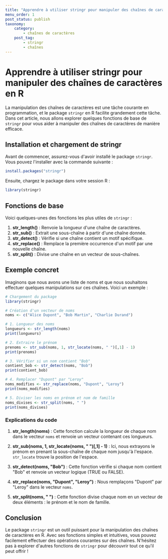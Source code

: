 ```yaml
---
title: "Apprendre à utiliser stringr pour manipuler des chaînes de caractères"
menu_order: 1
post_status: publish
taxonomy:
    category:
        - chaînes de caractères
    post_tag:
        - stringr
        - chaînes
---
```


# Apprendre à utiliser stringr pour manipuler des chaînes de caractères en R

La manipulation des chaînes de caractères est une tâche courante en programmation, et le package `stringr` en R facilite grandement cette tâche. Dans cet article, nous allons explorer quelques fonctions de base de `stringr` pour vous aider à manipuler des chaînes de caractères de manière efficace.

## Installation et chargement de stringr

Avant de commencer, assurez-vous d'avoir installé le package `stringr`. Vous pouvez l'installer avec la commande suivante :

```R
install.packages("stringr")
```

Ensuite, chargez le package dans votre session R :

```R
library(stringr)
```

## Fonctions de base

Voici quelques-unes des fonctions les plus utiles de `stringr` :

1. **str_length()** : Renvoie la longueur d'une chaîne de caractères.
2. **str_sub()** : Extrait une sous-chaîne à partir d'une chaîne donnée.
3. **str_detect()** : Vérifie si une chaîne contient un motif spécifique.
4. **str_replace()** : Remplace la première occurrence d'un motif par une nouvelle chaîne.
5. **str_split()** : Divise une chaîne en un vecteur de sous-chaînes.

## Exemple concret

Imaginons que nous avons une liste de noms et que nous souhaitons effectuer quelques manipulations sur ces chaînes. Voici un exemple :

```R
# Chargement du package
library(stringr)

# Création d'un vecteur de noms
noms <- c("Alice Dupont", "Bob Martin", "Charlie Durand")

# 1. Longueur des noms
longueurs <- str_length(noms)
print(longueurs)

# 2. Extraire le prénom
prenoms <- str_sub(noms, 1, str_locate(noms, " ")[,1] - 1)
print(prenoms)

# 3. Vérifier si un nom contient "Bob"
contient_bob <- str_detect(noms, "Bob")
print(contient_bob)

# 4. Remplacer "Dupont" par "Leroy"
noms_modifies <- str_replace(noms, "Dupont", "Leroy")
print(noms_modifies)

# 5. Diviser les noms en prénom et nom de famille
noms_divises <- str_split(noms, " ")
print(noms_divises)
```

### Explications du code

1. **str_length(noms)** : Cette fonction calcule la longueur de chaque nom dans le vecteur `noms` et renvoie un vecteur contenant ces longueurs.
   
2. **str_sub(noms, 1, str_locate(noms, " ")[,1] - 1)** : Ici, nous extrayons le prénom en prenant la sous-chaîne de chaque nom jusqu'à l'espace. `str_locate` trouve la position de l'espace.

3. **str_detect(noms, "Bob")** : Cette fonction vérifie si chaque nom contient "Bob" et renvoie un vecteur logique (TRUE ou FALSE).

4. **str_replace(noms, "Dupont", "Leroy")** : Nous remplaçons "Dupont" par "Leroy" dans le vecteur `noms`.

5. **str_split(noms, " ")** : Cette fonction divise chaque nom en un vecteur de deux éléments : le prénom et le nom de famille.

## Conclusion

Le package `stringr` est un outil puissant pour la manipulation des chaînes de caractères en R. Avec ses fonctions simples et intuitives, vous pouvez facilement effectuer des opérations courantes sur des chaînes. N'hésitez pas à explorer d'autres fonctions de `stringr` pour découvrir tout ce qu'il peut offrir !

